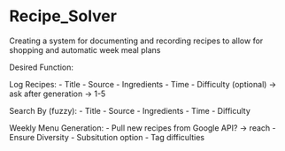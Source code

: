 # Recipe_Solver
Creating a system for documenting and recording recipes to allow for shopping and automatic week meal plans

Desired Function:

Log Recipes:
    - Title
    - Source
    - Ingredients
    - Time
    - Difficulty (optional) -> ask after generation -> 1-5

Search By (fuzzy):
    - Title
    - Source
    - Ingredients
    - Time
    - Difficulty

Weekly Menu Generation:
    - Pull new recipes from Google API? -> reach
    - Ensure Diversity
        - Subsitution option
    - Tag difficulties